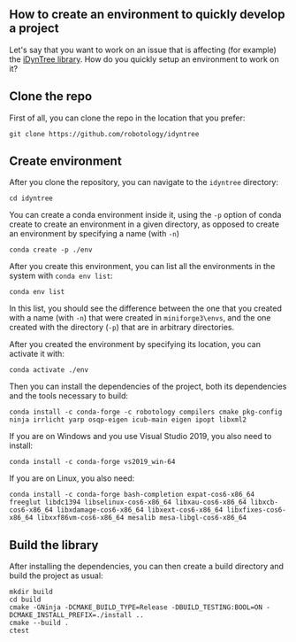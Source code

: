 ## How to create an environment to quickly develop a project

Let's say that you want to work on an issue that is affecting (for example) the [iDynTree library](https://github.com/robotology/idyntree). 
How do you quickly setup an environment to work on it?

## Clone the repo

First of all, you can clone the repo in the location that you prefer:
~~~
git clone https://github.com/robotology/idyntree
~~~

## Create environment
After you clone the repository, you can navigate to the `idyntree` directory:
~~~
cd idyntree
~~~

You can create a conda environment inside it, using the `-p` option of conda create to create an environment in a given directory, as opposed to create an environment by specifying a name (with `-n`)
~~~
conda create -p ./env
~~~

After you create this environment, you can list all the environments in the system with `conda env list`:
~~~
conda env list
~~~

In this list, you should see the difference between the one that you created with a name (with `-n`) that were created in `miniforge3\envs`, and the one created with the directory (`-p`) that are in arbitrary directories.

After you created the environment by specifying its location, you can activate it with:
~~~
conda activate ./env
~~~

Then you can install the dependencies of the project, both its dependencies and the tools necessary to build:
~~~
conda install -c conda-forge -c robotology compilers cmake pkg-config ninja irrlicht yarp osqp-eigen icub-main eigen ipopt libxml2
~~~
If you are on Windows and you use Visual Studio 2019, you also need to install:
~~~
conda install -c conda-forge vs2019_win-64
~~~
If you are on Linux, you also need:
~~~
conda install -c conda-forge bash-completion expat-cos6-x86_64 freeglut libdc1394 libselinux-cos6-x86_64 libxau-cos6-x86_64 libxcb-cos6-x86_64 libxdamage-cos6-x86_64 libxext-cos6-x86_64 libxfixes-cos6-x86_64 libxxf86vm-cos6-x86_64 mesalib mesa-libgl-cos6-x86_64
~~~

## Build the library

After installing the dependencies, you can then create a build directory and build the project as usual: 
~~~
mkdir build
cd build
cmake -GNinja -DCMAKE_BUILD_TYPE=Release -DBUILD_TESTING:BOOL=ON -DCMAKE_INSTALL_PREFIX=./install ..
cmake --build . 
ctest
~~~


